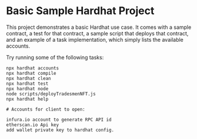 # Basic Sample Hardhat Project

This project demonstrates a basic Hardhat use case. It comes with a sample contract, a test for that contract, a sample script that deploys that contract, and an example of a task implementation, which simply lists the available accounts.

Try running some of the following tasks:

```shell
npx hardhat accounts
npx hardhat compile
npx hardhat clean
npx hardhat test
npx hardhat node
node scripts/deployTradesmenNFT.js
npx hardhat help
```
```shell
# Accounts for client to open:

infura.io account to generate RPC API id
etherscan.io Api key
add wallet private key to hardhat config.

```

<!-- 0x5a39039dec4Fc65B7B3EDF12e8De0Cb14c31dEb8 smart contract address -->
